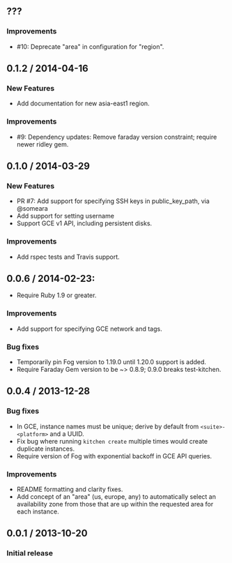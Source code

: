 ## ???

### Improvements

* #10: Deprecate "area" in configuration for "region".

## 0.1.2 / 2014-04-16

### New Features

* Add documentation for new asia-east1 region.

### Improvements

* #9: Dependency updates: Remove faraday version constraint; require newer 
  ridley gem.

## 0.1.0 / 2014-03-29

### New Features

* PR #7: Add support for specifying SSH keys in public_key_path, via @someara
* Add support for setting username
* Support GCE v1 API, including persistent disks.

### Improvements

* Add rspec tests and Travis support.

## 0.0.6 / 2014-02-23:

* Require Ruby 1.9 or greater.

### Improvements

* Add support for specifying GCE network and tags.

### Bug fixes

* Temporarily pin Fog version to 1.19.0 until 1.20.0 support is added.
* Require Faraday Gem version to be ~> 0.8.9; 0.9.0 breaks test-kitchen.

## 0.0.4 / 2013-12-28

### Bug fixes

* In GCE, instance names must be unique; derive by default from
  `<suite>-<platform>` and a UUID.
* Fix bug where running `kitchen create` multiple times would create
  duplicate instances.
* Require version of Fog with exponential backoff in GCE API queries.

### Improvements

* README formatting and clarity fixes.
* Add concept of an "area" (us, europe, any) to automatically select
  an availability zone from those that are up within the requested
  area for each instance.

## 0.0.1 / 2013-10-20

### Initial release
